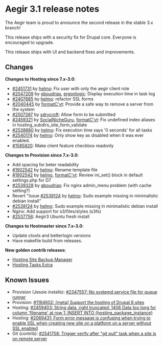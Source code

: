 Aegir 3.1 release notes
=======================

The Aegir team is proud to announce the second release in the stable 3.x branch!

This release ships with a security fix for Drupal core. Everyone is encouraged to upgrade.

This release ships with UI and backend fixes and improvements.

Changes
-------

**Changes to Hosting since 7.x-3.0**:

*   [#2451731](https://drupal.org/node/2451731) by [helmo](https://drupal.org/u/helmo): Fix user with only the aegir client role
*   [#2547209](https://drupal.org/node/2547209) by [gboudrias](https://drupal.org/u/gboudrias), [ergonlogic](https://drupal.org/u/ergonlogic): Display execution time in task log
*   [#2407885](https://drupal.org/node/2407885) by [helmo](https://drupal.org/u/helmo): refactor SSL forms
*   [#2040445](https://drupal.org/node/2040445) by [formatC'vt](https://drupal.org/u/formatc'vt): Provide a safe way to remove a server from the system
*   [#2507397](https://drupal.org/node/2507397) by [sdrycroft](https://drupal.org/u/sdrycroft): Allow form to be submitted
*   [#2459321](https://drupal.org/node/2459321) by [SocialNicheGuru](https://drupal.org/u/socialnicheguru), [formatC'vt](https://drupal.org/u/formatc'vt): Fix undefined index aliases in hosting_subdirs_site_form_validate
*   [#2538880](https://drupal.org/node/2538880) by [helmo](https://drupal.org/u/helmo): Fix execution time says '0 seconds' for all tasks
*   [#2540174](https://drupal.org/node/2540174) by [helmo](https://drupal.org/u/helmo): Only show key as disabled when it was ever enabled.
*   [#1585820](https://drupal.org/node/1585820): Make client feature checkbox readonly

**Changes to Provision since 7.x-3.0**:

*   Add spacing for beter readability
*   [#1902542](https://drupal.org/node/1902542) by [helmo](https://drupal.org/u/helmo): Rename template file
*   [#1902542](https://drupal.org/node/1902542) by [helmo](https://drupal.org/u/helmo), [formatC'vt](https://drupal.org/u/formatc'vt): Review ini_set() block in default settings.php for D7
*   [#2539328](https://drupal.org/node/2539328) by [gboudrias](https://drupal.org/u/gboudrias): Fix nginx admin_menu problem (with cache setting?)
*   Revert "Issue [#2539124](https://drupal.org/node/2539124) by [helmo](https://drupal.org/u/helmo): Sudo example missing in minimalistic debian install"
*   [#2539124](https://drupal.org/node/2539124) by [helmo](https://drupal.org/u/helmo): Sudo example missing in minimalistic debian install
*   Nginx: Add support for s3/files/styles (s3fs)
*   [#2537756](https://drupal.org/node/2537756): Aegir3 Ubuntu fresh install

**Changes to Hostmaster since 7.x-3.0**:

*   Update ctools and betterlogin versions
*   Have makefile build from releases.

**New golden contrib releases**:

* [Hosting Site Backup Manager](https://www.drupal.org/node/2554859)
* [Hosting Tasks Extra](https://www.drupal.org/node/2554875)

Known Issues
------------
*   Provision (Jessie installs): [#2347557: No systemd service file for queue runner](https://www.drupal.org/node/2347557)
*   Provision: [#1194602: [meta] Support the hosting of Drupal 8 sites](https://www.drupal.org/node/1194602 "Status: Needs work")
*   Hosting: [#2459403: String data, right truncated: 1406 Data too long for column 'filename' at row 1: INSERT INTO {hosting_package_instance}](https://www.drupal.org/node/2459403 "Status: Needs review")
*   Hosting: [#2069431:  Form error message is confusing when trying to enable SSL when creating new site on a platform on a server without SSL enabled](https://www.drupal.org/node/2069431 "Status: Needs review")
*   Git (contrib): [#2541758: Trigger verify after "git pull" task when a site is on remote server](https://www.drupal.org/node/2541758 "Status: Needs work, Assigned to: formatC'vt")
